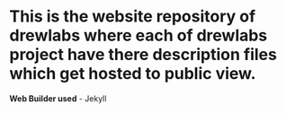 # This is the website repository of drewlabs where each of drewlabs project have there description files which get hosted to public view.
**Web Builder used** - Jekyll

